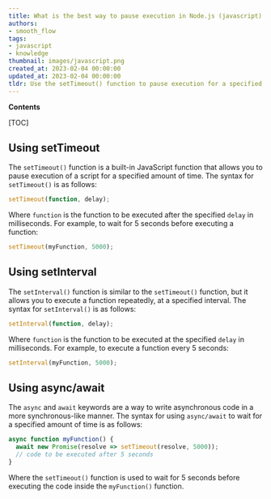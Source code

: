 ```yaml
---
title: What is the best way to pause execution in Node.js (javascript) for a certain amount of time?
authors:
- smooth_flow
tags:
- javascript
- knowledge
thumbnail: images/javascript.png
created_at: 2023-02-04 00:00:00
updated_at: 2023-02-04 00:00:00
tldr: Use the setTimeout() function to pause execution for a specified amount of time.
---
```


**Contents**

[TOC]

## Using setTimeout

The `setTimeout()` function is a built-in JavaScript function that allows you to pause execution of a script for a specified amount of time. The syntax for `setTimeout()` is as follows:

```javascript
setTimeout(function, delay);
```

Where `function` is the function to be executed after the specified `delay` in milliseconds. For example, to wait for 5 seconds before executing a function:

```javascript
setTimeout(myFunction, 5000);
```

## Using setInterval

The `setInterval()` function is similar to the `setTimeout()` function, but it allows you to execute a function repeatedly, at a specified interval. The syntax for `setInterval()` is as follows:

```javascript
setInterval(function, delay);
```

Where `function` is the function to be executed at the specified `delay` in milliseconds. For example, to execute a function every 5 seconds:

```javascript
setInterval(myFunction, 5000);
```

## Using async/await

The `async` and `await` keywords are a way to write asynchronous code in a more synchronous-like manner. The syntax for using `async/await` to wait for a specified amount of time is as follows:

```javascript
async function myFunction() {
  await new Promise(resolve => setTimeout(resolve, 5000));
  // code to be executed after 5 seconds
}
```

Where the `setTimeout()` function is used to wait for 5 seconds before executing the code inside the `myFunction()` function.
